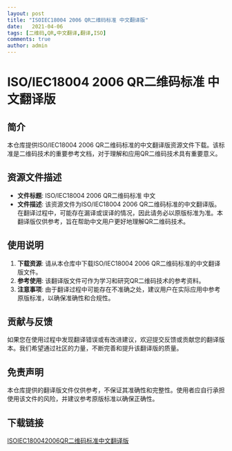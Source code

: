 ```yaml
---
layout: post
title: "ISOIEC18004 2006 QR二维码标准 中文翻译版"
date:   2021-04-06
tags: [二维码,QR,中文翻译,翻译,ISO]
comments: true
author: admin
---
```

# ISO/IEC18004 2006 QR二维码标准 中文翻译版

## 简介

本仓库提供ISO/IEC18004 2006 QR二维码标准的中文翻译版资源文件下载。该标准是二维码技术的重要参考文档，对于理解和应用QR二维码技术具有重要意义。

## 资源文件描述

- **文件标题**: ISO/IEC18004 2006 QR二维码标准 中文
- **文件描述**: 该资源文件为ISO/IEC18004 2006 QR二维码标准的中文翻译版。在翻译过程中，可能存在漏译或误译的情况，因此请务必以原版标准为准。本翻译版仅供参考，旨在帮助中文用户更好地理解QR二维码技术。

## 使用说明

1. **下载资源**: 请从本仓库中下载ISO/IEC18004 2006 QR二维码标准的中文翻译版文件。
2. **参考使用**: 该翻译版文件可作为学习和研究QR二维码技术的参考资料。
3. **注意事项**: 由于翻译过程中可能存在不准确之处，建议用户在实际应用中参考原版标准，以确保准确性和合规性。

## 贡献与反馈

如果您在使用过程中发现翻译错误或有改进建议，欢迎提交反馈或贡献您的翻译版本。我们希望通过社区的力量，不断完善和提升该翻译版的质量。

## 免责声明

本仓库提供的翻译版文件仅供参考，不保证其准确性和完整性。使用者应自行承担使用该文件的风险，并建议参考原版标准以确保正确性。

## 下载链接

[ISOIEC180042006QR二维码标准中文翻译版](https://pan.quark.cn/s/9f43779f2931)